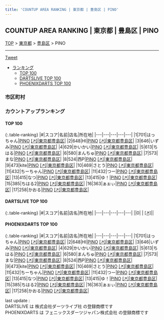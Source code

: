 ```yaml
---
title: 'COUNTUP AREA RANKING | 東京都 | 豊島区 | PINO'
---
```

## COUNTUP AREA RANKING | 東京都 | 豊島区 | PINO

[TOP](/darts/rank/) > [東京都](/darts/rank/東京都/) > [豊島区](/darts/rank/東京都/豊島区/) > PINO

___

<a href="https://twitter.com/share?ref_src=twsrc%5Etfw" data-text="COUNTUP AREA RANKING | 東京都豊島区PINO" class="twitter-share-button" data-hashtags="DARTSLIVE,PHOENIXDARTS,darts,ダーツ" data-show-count="false">Tweet</a>

* [ランキング](#カウントアップランキング)
    * [TOP 100](#top-100)
    * [DARTSLIVE TOP 100](#dartslive-top-100)
    * [PHOENIXDARTS TOP 100](#phoenixdarts-top-100)

### 市区町村

<ul>

</ul>

### カウントアップランキング

#### TOP 100



{:.table-ranking}
|#|スコア|名前|店名|所在地|
|---|---|---|---|---|
|1|701|<span class="rank-name-pd">はっちゃん</span>|<a href="/darts/rank/shops/94842.html">PINO</a> <a href="https://vs.phoenixdarts.com/jp/shop/shopDetailInfo/s_94842?s_seq=94842">[↗]</a>|<a href="/darts/rank/東京都/豊島区">東京都豊島区</a>|
|2|648|<span class="rank-name-pd">HI</span>|<a href="/darts/rank/shops/94842.html">PINO</a> <a href="https://vs.phoenixdarts.com/jp/shop/shopDetailInfo/s_94842?s_seq=94842">[↗]</a>|<a href="/darts/rank/東京都/豊島区">東京都豊島区</a>|
|3|646|<span class="rank-name-pd">いずみ</span>|<a href="/darts/rank/shops/94842.html">PINO</a> <a href="https://vs.phoenixdarts.com/jp/shop/shopDetailInfo/s_94842?s_seq=94842">[↗]</a>|<a href="/darts/rank/東京都/豊島区">東京都豊島区</a>|
|4|629|<span class="rank-name-pd">かいかい</span>|<a href="/darts/rank/shops/94842.html">PINO</a> <a href="https://vs.phoenixdarts.com/jp/shop/shopDetailInfo/s_94842?s_seq=94842">[↗]</a>|<a href="/darts/rank/東京都/豊島区">東京都豊島区</a>|
|5|613|<span class="rank-name-pd">ちはる</span>|<a href="/darts/rank/shops/94842.html">PINO</a> <a href="https://vs.phoenixdarts.com/jp/shop/shopDetailInfo/s_94842?s_seq=94842">[↗]</a>|<a href="/darts/rank/東京都/豊島区">東京都豊島区</a>|
|6|580|<span class="rank-name-pd">まんちゅ</span>|<a href="/darts/rank/shops/94842.html">PINO</a> <a href="https://vs.phoenixdarts.com/jp/shop/shopDetailInfo/s_94842?s_seq=94842">[↗]</a>|<a href="/darts/rank/東京都/豊島区">東京都豊島区</a>|
|7|573|<span class="rank-name-pd">まな</span>|<a href="/darts/rank/shops/94842.html">PINO</a> <a href="https://vs.phoenixdarts.com/jp/shop/shopDetailInfo/s_94842?s_seq=94842">[↗]</a>|<a href="/darts/rank/東京都/豊島区">東京都豊島区</a>|
|8|524|<span class="rank-name-pd">西P</span>|<a href="/darts/rank/shops/94842.html">PINO</a> <a href="https://vs.phoenixdarts.com/jp/shop/shopDetailInfo/s_94842?s_seq=94842">[↗]</a>|<a href="/darts/rank/東京都/豊島区">東京都豊島区</a>|
|9|473|<span class="rank-name-pd">kite</span>|<a href="/darts/rank/shops/94842.html">PINO</a> <a href="https://vs.phoenixdarts.com/jp/shop/shopDetailInfo/s_94842?s_seq=94842">[↗]</a>|<a href="/darts/rank/東京都/豊島区">東京都豊島区</a>|
|10|469|<span class="rank-name-pd">さとう</span>|<a href="/darts/rank/shops/94842.html">PINO</a> <a href="https://vs.phoenixdarts.com/jp/shop/shopDetailInfo/s_94842?s_seq=94842">[↗]</a>|<a href="/darts/rank/東京都/豊島区">東京都豊島区</a>|
|11|432|<span class="rank-name-pd">ちーちゃん</span>|<a href="/darts/rank/shops/94842.html">PINO</a> <a href="https://vs.phoenixdarts.com/jp/shop/shopDetailInfo/s_94842?s_seq=94842">[↗]</a>|<a href="/darts/rank/東京都/豊島区">東京都豊島区</a>|
|11|432|<span class="rank-name-pd">つー</span>|<a href="/darts/rank/shops/94842.html">PINO</a> <a href="https://vs.phoenixdarts.com/jp/shop/shopDetailInfo/s_94842?s_seq=94842">[↗]</a>|<a href="/darts/rank/東京都/豊島区">東京都豊島区</a>|
|13|415|<span class="rank-name-pd">なつ</span>|<a href="/darts/rank/shops/94842.html">PINO</a> <a href="https://vs.phoenixdarts.com/jp/shop/shopDetailInfo/s_94842?s_seq=94842">[↗]</a>|<a href="/darts/rank/東京都/豊島区">東京都豊島区</a>|
|13|415|<span class="rank-name-pd">ゆ！</span>|<a href="/darts/rank/shops/94842.html">PINO</a> <a href="https://vs.phoenixdarts.com/jp/shop/shopDetailInfo/s_94842?s_seq=94842">[↗]</a>|<a href="/darts/rank/東京都/豊島区">東京都豊島区</a>|
|15|385|<span class="rank-name-pd">ちはる2</span>|<a href="/darts/rank/shops/94842.html">PINO</a> <a href="https://vs.phoenixdarts.com/jp/shop/shopDetailInfo/s_94842?s_seq=94842">[↗]</a>|<a href="/darts/rank/東京都/豊島区">東京都豊島区</a>|
|16|363|<span class="rank-name-pd">ぁぉぃ</span>|<a href="/darts/rank/shops/94842.html">PINO</a> <a href="https://vs.phoenixdarts.com/jp/shop/shopDetailInfo/s_94842?s_seq=94842">[↗]</a>|<a href="/darts/rank/東京都/豊島区">東京都豊島区</a>|
|17|258|<span class="rank-name-pd">かおる</span>|<a href="/darts/rank/shops/94842.html">PINO</a> <a href="https://vs.phoenixdarts.com/jp/shop/shopDetailInfo/s_94842?s_seq=94842">[↗]</a>|<a href="/darts/rank/東京都/豊島区">東京都豊島区</a>|


#### DARTSLIVE TOP 100



{:.table-ranking}
|#|スコア|名前|店名|所在地|
|---|---|---|---|---|
||0|<span class="rank-name-dl"> </span>|<a href="/darts/rank/shops/.html"></a> <a href="">[↗]</a>|<a href="/darts/rank//"></a>|


#### PHOENIXDARTS TOP 100



{:.table-ranking}
|#|スコア|名前|店名|所在地|
|---|---|---|---|---|
|1|701|<span class="rank-name-pd">はっちゃん</span>|<a href="/darts/rank/shops/94842.html">PINO</a> <a href="https://vs.phoenixdarts.com/jp/shop/shopDetailInfo/s_94842?s_seq=94842">[↗]</a>|<a href="/darts/rank/東京都/豊島区">東京都豊島区</a>|
|2|648|<span class="rank-name-pd">HI</span>|<a href="/darts/rank/shops/94842.html">PINO</a> <a href="https://vs.phoenixdarts.com/jp/shop/shopDetailInfo/s_94842?s_seq=94842">[↗]</a>|<a href="/darts/rank/東京都/豊島区">東京都豊島区</a>|
|3|646|<span class="rank-name-pd">いずみ</span>|<a href="/darts/rank/shops/94842.html">PINO</a> <a href="https://vs.phoenixdarts.com/jp/shop/shopDetailInfo/s_94842?s_seq=94842">[↗]</a>|<a href="/darts/rank/東京都/豊島区">東京都豊島区</a>|
|4|629|<span class="rank-name-pd">かいかい</span>|<a href="/darts/rank/shops/94842.html">PINO</a> <a href="https://vs.phoenixdarts.com/jp/shop/shopDetailInfo/s_94842?s_seq=94842">[↗]</a>|<a href="/darts/rank/東京都/豊島区">東京都豊島区</a>|
|5|613|<span class="rank-name-pd">ちはる</span>|<a href="/darts/rank/shops/94842.html">PINO</a> <a href="https://vs.phoenixdarts.com/jp/shop/shopDetailInfo/s_94842?s_seq=94842">[↗]</a>|<a href="/darts/rank/東京都/豊島区">東京都豊島区</a>|
|6|580|<span class="rank-name-pd">まんちゅ</span>|<a href="/darts/rank/shops/94842.html">PINO</a> <a href="https://vs.phoenixdarts.com/jp/shop/shopDetailInfo/s_94842?s_seq=94842">[↗]</a>|<a href="/darts/rank/東京都/豊島区">東京都豊島区</a>|
|7|573|<span class="rank-name-pd">まな</span>|<a href="/darts/rank/shops/94842.html">PINO</a> <a href="https://vs.phoenixdarts.com/jp/shop/shopDetailInfo/s_94842?s_seq=94842">[↗]</a>|<a href="/darts/rank/東京都/豊島区">東京都豊島区</a>|
|8|524|<span class="rank-name-pd">西P</span>|<a href="/darts/rank/shops/94842.html">PINO</a> <a href="https://vs.phoenixdarts.com/jp/shop/shopDetailInfo/s_94842?s_seq=94842">[↗]</a>|<a href="/darts/rank/東京都/豊島区">東京都豊島区</a>|
|9|473|<span class="rank-name-pd">kite</span>|<a href="/darts/rank/shops/94842.html">PINO</a> <a href="https://vs.phoenixdarts.com/jp/shop/shopDetailInfo/s_94842?s_seq=94842">[↗]</a>|<a href="/darts/rank/東京都/豊島区">東京都豊島区</a>|
|10|469|<span class="rank-name-pd">さとう</span>|<a href="/darts/rank/shops/94842.html">PINO</a> <a href="https://vs.phoenixdarts.com/jp/shop/shopDetailInfo/s_94842?s_seq=94842">[↗]</a>|<a href="/darts/rank/東京都/豊島区">東京都豊島区</a>|
|11|432|<span class="rank-name-pd">ちーちゃん</span>|<a href="/darts/rank/shops/94842.html">PINO</a> <a href="https://vs.phoenixdarts.com/jp/shop/shopDetailInfo/s_94842?s_seq=94842">[↗]</a>|<a href="/darts/rank/東京都/豊島区">東京都豊島区</a>|
|11|432|<span class="rank-name-pd">つー</span>|<a href="/darts/rank/shops/94842.html">PINO</a> <a href="https://vs.phoenixdarts.com/jp/shop/shopDetailInfo/s_94842?s_seq=94842">[↗]</a>|<a href="/darts/rank/東京都/豊島区">東京都豊島区</a>|
|13|415|<span class="rank-name-pd">なつ</span>|<a href="/darts/rank/shops/94842.html">PINO</a> <a href="https://vs.phoenixdarts.com/jp/shop/shopDetailInfo/s_94842?s_seq=94842">[↗]</a>|<a href="/darts/rank/東京都/豊島区">東京都豊島区</a>|
|13|415|<span class="rank-name-pd">ゆ！</span>|<a href="/darts/rank/shops/94842.html">PINO</a> <a href="https://vs.phoenixdarts.com/jp/shop/shopDetailInfo/s_94842?s_seq=94842">[↗]</a>|<a href="/darts/rank/東京都/豊島区">東京都豊島区</a>|
|15|385|<span class="rank-name-pd">ちはる2</span>|<a href="/darts/rank/shops/94842.html">PINO</a> <a href="https://vs.phoenixdarts.com/jp/shop/shopDetailInfo/s_94842?s_seq=94842">[↗]</a>|<a href="/darts/rank/東京都/豊島区">東京都豊島区</a>|
|16|363|<span class="rank-name-pd">ぁぉぃ</span>|<a href="/darts/rank/shops/94842.html">PINO</a> <a href="https://vs.phoenixdarts.com/jp/shop/shopDetailInfo/s_94842?s_seq=94842">[↗]</a>|<a href="/darts/rank/東京都/豊島区">東京都豊島区</a>|
|17|258|<span class="rank-name-pd">かおる</span>|<a href="/darts/rank/shops/94842.html">PINO</a> <a href="https://vs.phoenixdarts.com/jp/shop/shopDetailInfo/s_94842?s_seq=94842">[↗]</a>|<a href="/darts/rank/東京都/豊島区">東京都豊島区</a>|


<div class="footer border-top border-gray-light mt-5 pt-3 text-right text-gray">
    last update : <span style="font-weight: italic" id="foot_last_modified"></span><br />
    DARTSLIVE は 株式会社ダーツライブ社 の登録商標です<br />
    PHOENIXDARTS は フェニックスダーツジャパン株式会社 の登録商標です<br />
</div>

<script src="https://cdnjs.cloudflare.com/ajax/libs/jquery.tablesorter/2.31.3/js/jquery.tablesorter.min.js" integrity="sha512-qzgd5cYSZcosqpzpn7zF2ZId8f/8CHmFKZ8j7mU4OUXTNRd5g+ZHBPsgKEwoqxCtdQvExE5LprwwPAgoicguNg==" crossorigin="anonymous" referrerpolicy="no-referrer"></script>
<link rel="stylesheet" href="https://cdnjs.cloudflare.com/ajax/libs/jquery.tablesorter/2.31.3/css/theme.default.min.css" integrity="sha512-wghhOJkjQX0Lh3NSWvNKeZ0ZpNn+SPVXX1Qyc9OCaogADktxrBiBdKGDoqVUOyhStvMBmJQ8ZdMHiR3wuEq8+w==" crossorigin="anonymous" referrerpolicy="no-referrer" />
<script>
$(function() {
    $(".table-ranking").tablesorter({sortList:[[0, 0]]});
    $("#foot_last_modified").text(formatDate(new Date(document.lastModified), 'yyyy-MM-dd HH:mm:ss'));
});
</script>

<script async src="https://platform.twitter.com/widgets.js" charset="utf-8"></script>